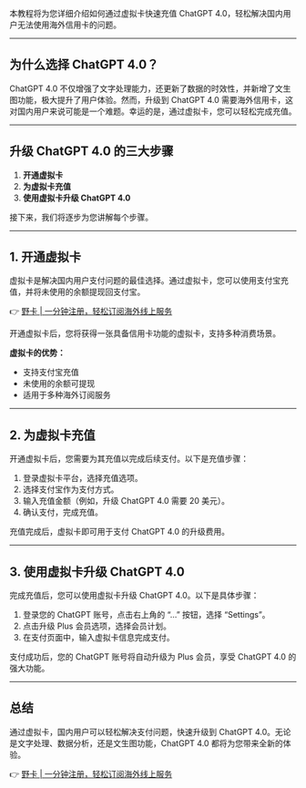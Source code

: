 本教程将为您详细介绍如何通过虚拟卡快速充值 ChatGPT 4.0，轻松解决国内用户无法使用海外信用卡的问题。

---

## 为什么选择 ChatGPT 4.0？

ChatGPT 4.0 不仅增强了文字处理能力，还更新了数据的时效性，并新增了文生图功能，极大提升了用户体验。然而，升级到 ChatGPT 4.0 需要海外信用卡，这对国内用户来说可能是一个难题。幸运的是，通过虚拟卡，您可以轻松完成充值。

---

## 升级 ChatGPT 4.0 的三大步骤

1. **开通虚拟卡**  
2. **为虚拟卡充值**  
3. **使用虚拟卡升级 ChatGPT 4.0**

接下来，我们将逐步为您讲解每个步骤。

---

## 1. 开通虚拟卡

虚拟卡是解决国内用户支付问题的最佳选择。通过虚拟卡，您可以使用支付宝充值，并将未使用的余额提现回支付宝。

👉 [野卡 | 一分钟注册，轻松订阅海外线上服务](https://bit.ly/bewildcard)

开通虚拟卡后，您将获得一张具备信用卡功能的虚拟卡，支持多种消费场景。

**虚拟卡的优势：**
- 支持支付宝充值
- 未使用的余额可提现
- 适用于多种海外订阅服务

---

## 2. 为虚拟卡充值

开通虚拟卡后，您需要为其充值以完成后续支付。以下是充值步骤：

1. 登录虚拟卡平台，选择充值选项。
2. 选择支付宝作为支付方式。
3. 输入充值金额（例如，升级 ChatGPT 4.0 需要 20 美元）。
4. 确认支付，完成充值。

充值完成后，虚拟卡即可用于支付 ChatGPT 4.0 的升级费用。

---

## 3. 使用虚拟卡升级 ChatGPT 4.0

完成充值后，您可以使用虚拟卡升级 ChatGPT 4.0。以下是具体步骤：

1. 登录您的 ChatGPT 账号，点击右上角的 “…” 按钮，选择 “Settings”。
2. 点击升级 Plus 会员选项，选择会员计划。
3. 在支付页面中，输入虚拟卡信息完成支付。

支付成功后，您的 ChatGPT 账号将自动升级为 Plus 会员，享受 ChatGPT 4.0 的强大功能。

---

## 总结

通过虚拟卡，国内用户可以轻松解决支付问题，快速升级到 ChatGPT 4.0。无论是文字处理、数据分析，还是文生图功能，ChatGPT 4.0 都将为您带来全新的体验。

👉 [野卡 | 一分钟注册，轻松订阅海外线上服务](https://bit.ly/bewildcard)